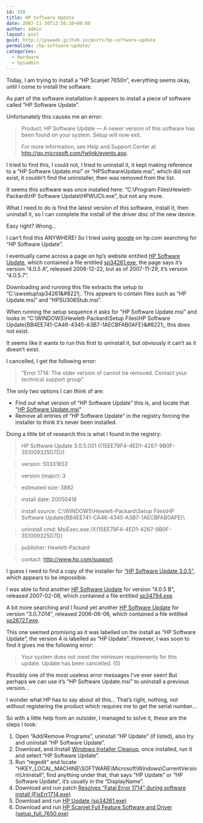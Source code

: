 ```yaml
---
id: 158
title: HP Software Update
date: 2007-11-30T12:56:10+00:00
author: admin
layout: post
guid: http://jpswade.github.io/posts/hp-software-update
permalink: /hp-software-update/
categories:
  - Hardware
  - Sysadmin
---
```

<p class="lead">
  Today, I am trying to install a &#8220;HP Scanjet 7650n&#8221;, everything seems okay, until I come to install the software.
</p>

As part of the software installation it appears to install a piece of software called &#8220;HP Software Update&#8221;.

Unfortunately this causes me an error:

> Product: HP Software Update &#8212; A newer version of this software has been found on your system. Setup will now exit.
> 
> For more information, see Help and Support Center at http://go.microsoft.com/fwlink/events.asp.

<!--more-->I tried to find this, I could not, I tried to uninstall it, it kept making reference to a &#8220;HP Software Update.msi&#8221; or &#8220;HPSoftwareUpdate.msi&#8221;, which did not exist, it couldn&#8217;t find the uninstaller, then was removed from the list.

It seems this software was once installed here: &#8220;C:\Program Files\Hewlett-Packard\HP Software Update\HPWUCli.exe&#8221;, but not any more.

What I need to do is find the latest version of this software, install it, then uninstall it, so I can complete the install of the driver disc of the new device.

Easy right? Wrong&#8230;

I can&#8217;t find this ANYWHERE! So I tried using [google](http://www.google.co.uk/search?q=site%3Ahp.com+%2B%22HP+Software+Update%22) on hp.com searching for &#8220;HP Software Update&#8221;.

I eventually came across a page on hp&#8217;s website entitled [HP Software Update](http://h10025.www1.hp.com/ewfrf/wc/genericSoftwareDownloadIndex?cc=us&dlc=en&lc=en&softwareitem=ob-46074-1&jumpid=reg_R1002_USEN), which contained a file entitled [sp34261.exe](ftp://ftp.hp.com/pub/softpaq/sp34001-34500/sp34261.exe), the page says it&#8217;s version &#8220;4.0.5 A&#8221;, released 2006-12-22, but as of 2007-11-29, it&#8217;s version &#8220;4.0.5.7&#8221;.

Downloading and running this file extracts the setup to &#8220;C:\swsetup\sp34261\&#8221;. This appears to contain files such as &#8220;HP Update.msi&#8221; and &#8220;HPSU306Stub.msi&#8221;.

When running the setup sequence it asks for &#8220;HP Software Update.msi&#8221; and looks in &#8220;C:\WINDOWS\Hewlett-Packard\Setup Files\HP Software Update\{BB4EE741-CA46-4345-A3B7-1AECBFAB0AFE}\&#8221;, this does not exist.

It seems like it wants to run this first to uninstall it, but obviously it can&#8217;t as it doesn&#8217;t exist.

I cancelled, I get the following error:

> &#8220;Error 1714: The older version of cannot be removed. Contact your technical support group&#8221;

The only two options I can think of are:

  * Find out what version of &#8220;HP Software Update&#8221; this is, and locate that &#8220;[HP Software Update.msi](http://www.google.com/search?q=%22HP+Software+Update.msi%22)&#8220;
  * Remove all entries of &#8220;HP Software Update&#8221; in the registry forcing the installer to think it&#8217;s never been installed.

Doing a little bit of research this is what I found in the registry:

> HP Software Update 3.0.5.001 ({15EE79F4-4ED1-4267-9B0F-351009325D7D})
  
> version: 50331653
  
> version (major): 3
  
> estimated size: 3882
  
> install date: 20050418
  
> install source: C:\WINDOWS\Hewlett-Packard\Setup Files\HP Software Update\{BB4EE741-CA46-4345-A3B7-1AECBFAB0AFE}\
  
> uninstall cmd: MsiExec.exe /X{15EE79F4-4ED1-4267-9B0F-351009325D7D}
  
> publisher: Hewlett-Packard
  
> contact: <a href="http://www.hp.com/support" target="_blank">http://www.hp.com/support</a>

I guess I need to find a copy of the installer for [&#8220;HP Software Update 3.0.5&#8221;](http://www.google.com/search?q=%22HP+Software+Update+3.0.5%22), which appears to be impossible.

I was able to find another [HP Software Update](http://h10025.www1.hp.com/ewfrf/wc/genericSoftwareDownloadIndex?cc=us&dlc=en&lcen&softwareitem=ob-46755-2&jumpid=reg_R1002_USEN) for version &#8220;4.0.5 B&#8221;, released 2007-02-08, which contained a file entitled [sp34794.exe](ftp://ftp.hp.com/pub/softpaq/sp34501-35000/sp34794.exe).

A bit more searching and I found yet another [HP Software Update](http://h10025.www1.hp.com/ewfrf/wc/genericSoftwareDownloadIndex?lc=en&cc=us&softwareitem=pv-40756-1&dlc=en&lang=en) for version &#8220;3.0.7.014&#8221;, released 2006-06-06, which contained a file entitled [sp26727.exe](ftp://ftp.hp.com/pub/softlib/software7/COL15288/pv-40756-1/sp26727.exe).

This one seemed promising as it was labelled on the install as &#8220;HP Software Update&#8221;, the version 4 is labelled as &#8220;HP Update&#8221;. However, I was soon to find it gives me the following error:

> Your system does not meet the minimum requirements for this update. Update has been cancelled. (0)

Possibly one of the most useless error messages I&#8217;ve ever seen! But perhaps we can use it&#8217;s &#8220;HP Software Update.msi&#8221; to uninstall a previous version&#8230;

I wonder what HP has to say about all this&#8230; That&#8217;s right, nothing, not without registering the product which requires me to get the serial number&#8230;

So with a little help from an outsider, I managed to solve it, these are the steps I took:

  1. <span class="Text">Open &#8220;Add/Remove Programs&#8221;, uninstall &#8220;HP Update&#8221; (if listed), also try and uninstall &#8220;HP Software Update&#8221;.</span>
  2. Download, and iInstall [Windows Installer Cleanup](http://download.microsoft.com/download/e/9/d/e9d80355-7ab4-45b8-80e8-983a48d5), once installed, run it and select <span class="Text">&#8220;HP Software Update&#8221;.</span>
  3. <span class="Text">Run &#8220;regedit&#8221; and locate </span>&#8220;HKEY\_LOCAL\_MACHINE\SOFTWARE\Microsoft\Windows\CurrentVersion\Uninstall&#8221;, find anything under that, that says &#8220;HP Update&#8221; or &#8220;HP Software Update&#8221;, it&#8217;s usually in the &#8220;DisplayName&#8221;.
  4. Download and run patch [Resolves &#8220;Fatal Error 1714&#8221; during software install (FixErr1714.exe)](http://h10025.www1.hp.com/ewfrf/wc/genericSoftwareDownloadIndex?cc=us&dlc=en&lc=en&softwareitem=oj-26831-1&jumpid=reg_R1002_USEN)<span class="Text"></span>
  5. <span class="Text">Download and run </span>[HP Update (sp34261.exe)](ftp://ftp.hp.com/pub/softpaq/sp34001-34500/sp34261.exe)
  6. Download and run [HP Scanjet Full Feature Software and Driver (setup\_full\_7650.exe)](http://h20000.www2.hp.com/bizsupport/TechSupport/SoftwareIndex.jsp?lang=en&cc=us&prodNameId=1117450&prodTypeId=15179&prodSeriesId=1117353&swLang=8&taskId=135&swEnvOID=228)